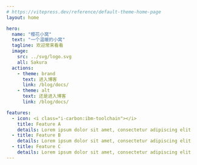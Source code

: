 ```yaml
---
# https://vitepress.dev/reference/default-theme-home-page
layout: home

hero:
  name: "樱花小窝"
  text: "一个温暖的小窝"
  tagline: 欢迎常来看看
  image:
    src: ../svg/logo.svg
    all: Sakura
  actions:
    - theme: brand
      text: 进入博客
      link: /blog/docs/
    - theme: alt
      text: 还是进入博客
      link: /blog/docs/

features:
  - icon: <i class="i-carbon:ibm-toolchain"></i>
    title: Feature A
    details: Lorem ipsum dolor sit amet, consectetur adipiscing elit
  - title: Feature B
    details: Lorem ipsum dolor sit amet, consectetur adipiscing elit
  - title: Feature C
    details: Lorem ipsum dolor sit amet, consectetur adipiscing elit
---
```


